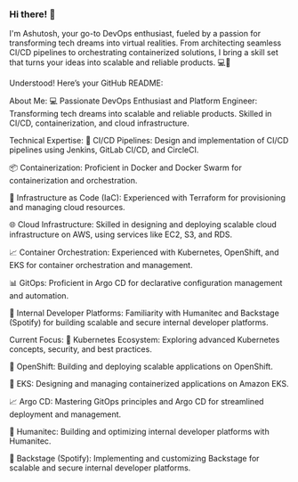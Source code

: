 ### Hi there! 👋

I'm Ashutosh, your go-to DevOps enthusiast, fueled by a passion for transforming tech dreams into virtual realities. From architecting seamless CI/CD pipelines to orchestrating containerized solutions, I bring a skill set that turns your ideas into scalable and reliable products. 💻🚀


Understood! Here’s your GitHub README:

About Me:
💻 Passionate DevOps Enthusiast and Platform Engineer: Transforming tech dreams into scalable and reliable products. Skilled in CI/CD, containerization, and cloud infrastructure.

Technical Expertise:
🔧 CI/CD Pipelines: Design and implementation of CI/CD pipelines using Jenkins, GitLab CI/CD, and CircleCI.

📦 Containerization: Proficient in Docker and Docker Swarm for containerization and orchestration.

📜 Infrastructure as Code (IaC): Experienced with Terraform for provisioning and managing cloud resources.

🌐 Cloud Infrastructure: Skilled in designing and deploying scalable cloud infrastructure on AWS, using services like EC2, S3, and RDS.

📈 Container Orchestration: Experienced with Kubernetes, OpenShift, and EKS for container orchestration and management.

📊 GitOps: Proficient in Argo CD for declarative configuration management and automation.

🚀 Internal Developer Platforms: Familiarity with Humanitec and Backstage (Spotify) for building scalable and secure internal developer platforms.

Current Focus:
🌈 Kubernetes Ecosystem: Exploring advanced Kubernetes concepts, security, and best practices.

🚀 OpenShift: Building and deploying scalable applications on OpenShift.

🌊 EKS: Designing and managing containerized applications on Amazon EKS.

📈 Argo CD: Mastering GitOps principles and Argo CD for streamlined deployment and management.

🌈 Humanitec: Building and optimizing internal developer platforms with Humanitec.

🎵 Backstage (Spotify): Implementing and customizing Backstage for scalable and secure internal developer platforms.
